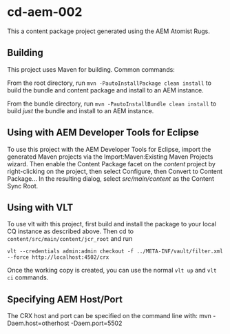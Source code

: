 # cd-aem-002

This a content package project generated using the AEM Atomist Rugs.

## Building

This project uses Maven for building. Common commands:

From the root directory, run ``mvn -PautoInstallPackage clean install`` to build the bundle and content package and install to an AEM instance.

From the bundle directory, run ``mvn -PautoInstallBundle clean install`` to build *just* the bundle and install to an AEM instance.

## Using with AEM Developer Tools for Eclipse

To use this project with the AEM Developer Tools for Eclipse, import the generated Maven projects via the Import:Maven:Existing Maven Projects wizard. Then enable the Content Package facet on the _content_ project by right-clicking on the project, then select Configure, then Convert to Content Package... In the resulting dialog, select _src/main/content_ as the Content Sync Root.

## Using with VLT

To use vlt with this project, first build and install the package to your local CQ instance as described above. Then cd to `content/src/main/content/jcr_root` and run

    vlt --credentials admin:admin checkout -f ../META-INF/vault/filter.xml --force http://localhost:4502/crx

Once the working copy is created, you can use the normal ``vlt up`` and ``vlt ci`` commands.

## Specifying AEM Host/Port

The CRX host and port can be specified on the command line with:
mvn -Daem.host=otherhost -Daem.port=5502 <goals>


